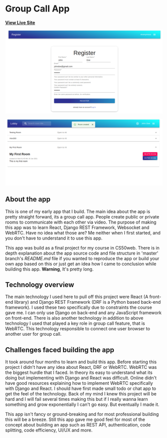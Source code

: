 # Group Call App

[**View Live Site**](https://react-django-webrtc-group-video-app.vercel.app/#/)

![screenshots](./readme_screenshots/screenshot16.png)

![screenshots](./readme_screenshots/screenshot17.png)

## About the app

This is one of my early app that I build. The main idea about the app is pretty straight forward, its a group call app. People create public or private rooms to communicate with each other via video. The purpose of making this app was to learn React, Django REST Framework, Websocket and WebRTC. Have no idea what those are? Me neither when I first started, and you don't have to understand it to use this app.

This app was build as a final project for my course in CS50web. There is in depth explanation about the app source code and file structure in 'master' branch's *README.md* file if you wanted to reproduce the app or build your own app based on this or just get an idea how I came to conclusion while building this app. **Warning**, It's pretty long.

## Technology overview

The main technology I used here to pull off this project were React (A front-end library) and Django REST Framework (DRF is a Python based back-end framework). I used these two specifically due to constraints the course gave me. I can only use Django on back-end and any JavaScript framework on front-end. There is also another technology in addition to above technology I used that played a key role in group call feature, that is WebRTC. This technology responsible to connect one user browser to another user for group call.

## Challenges faced building the app

It took around four months to learn and build this app. Before starting this project I didn't have any idea about React, DRF or WebRTC. WebRTC was the biggest hurdle that I faced. In theory its easy to understand what its doing but implementing with Django and React was difficult. Online didn't have good resources explaining how to implement WebRTC specifically with Django and React. I should have first made small todo or chat app to get the feel of the technology. Back of my mind I knew this project will be hard and I will fail several times making this but if I really wanna learn something and grow exponentially I can't go easy. But eventually I made it. 

This app isn't fancy or ground-breaking and for most professional building this will be a breeze. Still this app gave me good feel for most of the concept about building an app such as REST API, authentication, code splitting, code efficiency, UI/UX and more.
